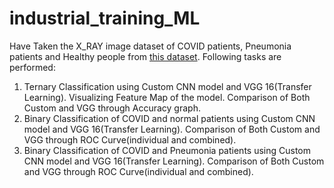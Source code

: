 # industrial_training_ML
Have Taken the X_RAY image dataset of COVID patients, Pneumonia patients and Healthy people from [this dataset](https://www.kaggle.com/tawsifurrahman/covid19-radiography-database). Following tasks are performed:


1. Ternary Classification using Custom CNN model and VGG 16(Transfer Learning). Visualizing Feature Map of the model. Comparison of Both Custom and VGG through Accuracy graph.
2. Binary Classification of COVID and normal patients using Custom CNN model and VGG 16(Transfer Learning). Comparison of Both Custom and VGG through ROC Curve(individual and combined).
3. Binary Classification of COVID and Pneumonia patients using Custom CNN model and VGG 16(Transfer Learning). Comparison of Both Custom and VGG through ROC Curve(individual and combined).
